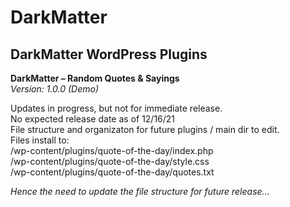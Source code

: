 # DarkMatter
<h2>DarkMatter WordPress Plugins</h2>

<p><b>DarkMatter – Random Quotes & Sayings</b><br>
  <em>Version: 1.0.0 (Demo)</em></p>
 <p>Updates in progress, but not for immediate release.<br>
No expected release date as of 12/16/21<br>
File structure and organizaton for future plugins / main dir to edit.<br>
Files install to:<br>
/wp-content/plugins/quote-of-the-day/index.php<br>
/wp-content/plugins/quote-of-the-day/style.css<br>
/wp-content/plugins/quote-of-the-day/quotes.txt</p>
<p><em>Hence the need to update the file structure for future release...</em></p>
